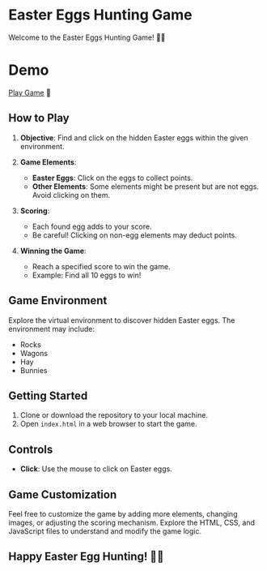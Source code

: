 # Easter Eggs Hunting Game

Welcome to the Easter Eggs Hunting Game! 🐣🌸

# Demo
<a href="https://abhisekhnayek.github.io/Easter-Egg-Hunting/">Play <span> Game</a>   🐣
## How to Play

1. **Objective**: Find and click on the hidden Easter eggs within the given environment.

2. **Game Elements**:
   - **Easter Eggs**: Click on the eggs to collect points.
   - **Other Elements**: Some elements might be present but are not eggs. Avoid clicking on them.

3. **Scoring**:
   - Each found egg adds to your score.
   - Be careful! Clicking on non-egg elements may deduct points.

4. **Winning the Game**:
   - Reach a specified score to win the game.
   - Example: Find all 10 eggs to win!

## Game Environment

Explore the virtual environment to discover hidden Easter eggs. The environment may include:
- Rocks
- Wagons
- Hay
- Bunnies

## Getting Started

1. Clone or download the repository to your local machine.
2. Open `index.html` in a web browser to start the game.

## Controls

- **Click**: Use the mouse to click on Easter eggs.

## Game Customization

Feel free to customize the game by adding more elements, changing images, or adjusting the scoring mechanism. Explore the HTML, CSS, and JavaScript files to understand and modify the game logic.


## Happy Easter Egg Hunting! 🌈✨
